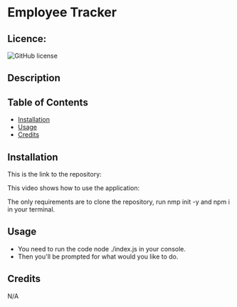 # Employee Tracker
  ## Licence:
  ![GitHub license](https://img.shields.io/badge/license-MIT-blue.svg)

  ## Description
 

  ## Table of Contents
  - [Installation](#installation)
  - [Usage](#usage)
  - [Credits](#credits)

  ## Installation
  This is the link to the repository:

  This video shows how to use the application:
  
  The only requirements are to clone the repository, run nmp init -y and npm i in your terminal.  

  ## Usage
  - You need to run the code node ./index.js in your console. 
  - Then you'll be prompted for what would you like to do.

  ## Credits
  N/A
